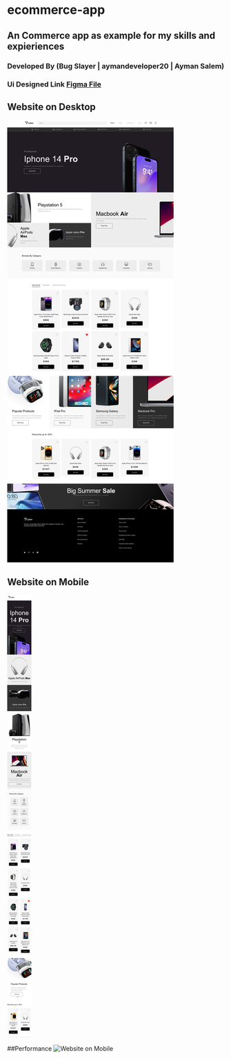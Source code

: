# ecommerce-app
## An Commerce app as example for my skills and expieriences
### Developed By (Bug Slayer | aymandeveloper20 | Ayman Salem)
### Ui Designed Link [Figma File](https://www.figma.com/design/9c2nBNnlo2GIJEaOXEWLHL/E-Commerce-UI-Kit-(Community)?node-id=91-75&node-type=frame&t=RlGT9ebM1byZj2AI-0]](https://www.figma.com/design/9c2nBNnlo2GIJEaOXEWLHL/E-Commerce-UI-Kit-(Community)?node-id=113-159&node-type=canvas&t=6IsHAyNMU6jISTH4-0))

## Website on Desktop
![Website on Desktop](docs/screenshot.jpeg)

## Website on Mobile
![Website on Mobile](docs/screenshot-mobile.jpeg)

##Performance
![Website on Mobile](docs/sperformance.png)
